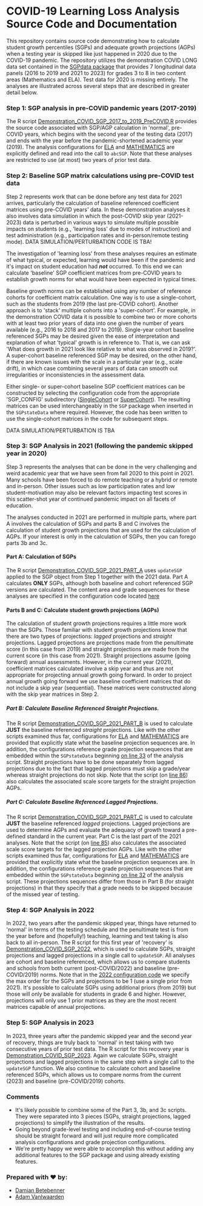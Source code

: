 COVID-19 Learning Loss Analysis Source Code and Documentation
======

This repository contains source code demonstrating how to calculate student growth
percentiles (SGPs) and adequate growth projections (AGPs) when a testing year is
skipped like just happened in 2020 due to the COVID-19 pandemic. The repository
utilizes the demonstration COVID LONG data set contained in the
[SGPdata package](https://github.com/CenterForAssessment/SGPdata) that provides
7 longitudinal data panels (2016 to 2019 and 2021 to 2023) for grades 3 to 8 in
two content areas (Mathematics and ELA). Test data for 2020 is missing entirely.
The analyses are illustrated across several steps that are described in greater
detail below.


### Step 1: SGP analysis in pre-COVID pandemic years (2017-2019)

The R script [Demonstration_COVID_SGP_2017_to_2019_PreCOVID.R](https://github.com/CenterForAssessment/SGP_Research/blob/master/Demonstration/Learning_Loss/Step_1_Pre_COVID/Demonstration_COVID_SGP_2017_to_2019_PreCOVID.R)
provides the source code associated with SGP/AGP calculation in 'normal', pre-COVID
years, which begins with the second year of the testing data (2017) and ends with
the year before the pandemic-shortened academic year (2019). The analysis configurations
for [ELA](https://github.com/CenterForAssessment/SGP_Research/blob/master/Demonstration/Learning_Loss/SGP_CONFIG/STEP_1/ELA.R)
and [MATHEMATICS](https://github.com/CenterForAssessment/SGP_Research/blob/master/Demonstration/Learning_Loss/SGP_CONFIG/STEP_1/MATHEMATICS.R)
are explicitly defined and read into the call to `abcSGP`.  Note that these analyses
are restricted to use (at most) two years of prior test data.


### Step 2: Baseline SGP matrix calculations using pre-COVID test data

Step 2 represents work that can be done before any test data for 2021 arrives,
particularly the calculation of baseline referenced coefficient matrices using
pre-COVID years' data.  In these demonstration analyses it also involves data
simulation in which the post-COVID skip year (2021-2023) data is perturbed in
various ways to simulate multiple possible impacts on students (e.g., 'learning
loss' due to modes of instruction) and test administration (e.g., participation
rates and in-person/remote testing mode). DATA SIMULATION/PERTURBATION CODE IS TBA!

The investigation of 'learning loss' from these analyses requires an estimate of
what typical, or expected, learning would have been if the pandemic and it's impact
on student education had ***not*** occurred. To this end we can calculate 'baseline'
SGP coefficient matrices from pre-COVID years to establish growth norms for what
would have been expected in typical times.

Baseline growth norms can be established using any number of reference cohorts for
coefficient matrix calculation. One way is to use a single-cohort, such as the
students from 2019 (the last pre-COVID cohort). Another approach is to 'stack'
multiple cohorts into a 'super-cohort'. For example, in the demonstration COVID
data it is possible to combine two or more cohorts with at least two prior years
of data into one given the number of years available (e.g., 2016 to 2018 and 2017
to 2019). Single-year cohort baseline referenced SGPs may be desired given the
ease of interpretation and explanation of what 'typical' growth is in reference
to. That is, we can ask 'What does growth in 2021 look like relative to what was
observed in 2019?'. A super-cohort baseline referenced SGP may be desired, on the
other hand, if there are known issues with the scale in a particular year
(e.g., scale drift), in which case combining several years of data can smooth out
irregularities or inconsistencies in the assessment data.

Either single- or super-cohort baseline SGP coefficient matrices can be constructed
by selecting the configuration code from the appropriate 'SGP_CONFIG' subdirectory
([SingleCohort](https://github.com/CenterForAssessment/SGP_Research/blob/master/Demonstration/Learning_Loss/SGP_CONFIG/STEP_2_BASELINE/SingleCohort/)
or [SuperCohort](https://github.com/CenterForAssessment/SGP_Research/blob/master/Demonstration/Learning_Loss/SGP_CONFIG/STEP_2_BASELINE/SuperCohort/)).
The resulting matrices can be used interchangeably in the `SGP` package when
inserted in the `SGPstateData` where required. However, the code has been written
to use the single-cohort matrices in the code for subsequent steps.

DATA SIMULATION/PERTURBATION IS TBA


### Step 3: SGP Analysis in 2021 (following the pandemic skipped year in 2020)

Step 3 represents the analyses that can be done in the very challenging and weird
academic year that we have seen from fall 2020 to this point in 2021. Many schools
have been forced to do remote teaching or a hybrid or remote and in-person.
Other issues such as low participation rates and low student-motivation may also
be relevant factors impacting test scores in this scatter-shot year of continued
pandemic impact on all facets of education.

The analyses conducted in 2021 are performed in multiple parts, where part A
involves the calculation of SGPs and parts B and C involves the calculation of
student growth projections that are used for the calculation of AGPs. If your
interest is only in the calculation of SGPs, then you can forego parts 3b and 3c.


#### Part A: Calculation of SGPs

The R script [Demonstration_COVID_SGP_2021_PART_A](https://github.com/CenterForAssessment/SGP_Research/blob/master/Demonstration/Learning_Loss/Step_3_Skip_Year_Analyses/Demonstration_COVID_SGP_2021_PART_A.R)
uses `updateSGP` applied to the SGP object from Step 1 together with the 2021 data.
Part A calculates **ONLY** SGPs, although both baseline and cohort referenced SGP
versions are calculated. The content area and grade sequences for these analyses
are specified in the configuration code located [here](https://github.com/CenterForAssessment/SGP_Research/blob/master/Demonstration/Learning_Loss/SGP_CONFIG/STEP_3/)

#### Parts B and C: Calculate student growth projections (AGPs)

The calculation of student growth projections requires a little more work than
the SGPs. Those familiar with student growth projections know that there are two
types of projections: _lagged_ projections and _straight_ projections. Lagged
projections are projections made from the penultimate score (in this case from
2019) and straight projections are made from the current score (in this case from
2021). Straight projections assume (going forward) annual assessments. However,
in the current year (2021), coefficient matrices calculated involve a skip year
and thus are not appropriate for projecting annual growth going forward. In order
to project annual growth going forward we use baseline coefficient matrices that
do not include a skip year (sequential). These matrices were constructed along
with the skip year matrices in Step 2.


##### Part B: Calculate Baseline Referenced Straight Projections.

The R script [Demonstration_COVID_SGP_2021_PART_B](https://github.com/CenterForAssessment/SGP_Research/blob/master/Demonstration/Learning_Loss/Step_3_Skip_Year_Analyses/Demonstration_COVID_SGP_2021_PART_B.R)
is used to calculate **JUST** the baseline referenced _straight_ projections.
Like with the other scripts examined thus far, configurations for
[ELA](https://github.com/CenterForAssessment/SGP_Research/blob/master/Demonstration/Learning_Loss/SGP_CONFIG/STEP_3b/ELA.R)
and [MATHEMATICS](https://github.com/CenterForAssessment/SGP_Research/blob/master/Demonstration/Learning_Loss/SGP_CONFIG/STEP_3b/MATHEMATICS.R)
are provided that explicitly state what the baseline projection sequences are.
In addition, the configurations reference grade projection sequences that are
embedded within the `SGPstateData` beginning [on line 33](https://github.com/CenterForAssessment/SGP_Research/blob/master/Demonstration/Learning_Loss/Step_3_Skip_Year_Analyses/Demonstration_COVID_SGP_2021_PART_B.R#L33)
of the analysis script. Straight projections have to be done separately from
lagged projections due to the fact that lagged projections must skip a grade/year
whereas straight projections do not skip. Note that the script (on
[line 86](https://github.com/CenterForAssessment/SGP_Research/blob/master/Demonstration/Learning_Loss/Step_3_Skip_Year_Analyses/Demonstration_COVID_SGP_2021_PART_B.R#L86))
also calculates the associated scale score targets for the straight projection AGPs.

##### Part C: Calculate Baseline Referenced Lagged Projections.

The R script [Demonstration_COVID_SGP_2021_PART_C](https://github.com/CenterForAssessment/SGP_Research/blob/master/Demonstration/Learning_Loss/Step_3_Skip_Year_Analyses/Demonstration_COVID_SGP_2021_PART_C.R)
is used to calculate **JUST** the baseline referenced _lagged_ projections. Lagged
projections are used to determine AGPs and evaluate the adequacy of growth toward
a pre-defined standard in the current year. Part C is the last part of the 2021
analyses. Note that the script (on [line 85](https://github.com/CenterForAssessment/SGP_Research/blob/master/Demonstration/Learning_Loss/Step_3_Skip_Year_Analyses/Demonstration_COVID_SGP_2021_PART_C.R#L85))
also calculates the associated scale score targets for the lagged projection AGPs.
Like with the other scripts examined thus far, configurations for
[ELA](https://github.com/CenterForAssessment/SGP_Research/blob/master/Demonstration/Learning_Loss/SGP_CONFIG/STEP_3c/ELA.R)
and [MATHEMATICS](https://github.com/CenterForAssessment/SGP_Research/blob/master/Demonstration/Learning_Loss/SGP_CONFIG/STEP_3c/MATHEMATICS.R)
are provided that explicitly state what the baseline projection sequences are.
In addition, the configurations reference grade projection sequences that are
embedded within the `SGPstateData` beginning [on line 32](https://github.com/CenterForAssessment/SGP_Research/blob/master/Demonstration/Learning_Loss/Step_3_Skip_Year_Analyses/Demonstration_COVID_SGP_2021_PART_C.R#L27)
of the analysis script. These projections sequences differ from those in Part B
(for straight projections) in that they specify that a grade needs to be skipped
because of the missed year of testing.


### Step 4: SGP Analysis in 2022

In 2022, two years after the pandemic skipped year, things have returned to 'normal'
in terms of the testing schedule and the penultimate test is from the
year before and (hopefully!) teaching, learning and test taking is also back to
all in-person. The R script for this first year of 'recovery' is
[Demonstration_COVID_SGP_2022](https://github.com/CenterForAssessment/SGP_Research/blob/master/Demonstration/Learning_Loss/Step_4_Recovery_Year_1/Demonstration_COVID_SGP_2022.R),
which is used to calculate SGPs, straight projections and lagged projections in
a single call to `updateSGP`. All analyses are cohort and baseline referenced,
which allows us to compare students and schools from both current (post-COVID/2022)
and baseline (pre-COVID/2019) norms. Note that in the [2022 configuration code](https://github.com/CenterForAssessment/SGP_Research/blob/master/Demonstration/Learning_Loss/SGP_CONFIG/STEP_4/)
we specify the max order for the SGPs and projections to be 1 (use a single prior
from 2021). It's possible to calculate SGPs using additional priors (from 2019)
but those will only be available for students in grade 6 and higher. However,
projections will only use 1 prior matrices as they are the most recent matrices
capable of annual projections.

### Step 5: SGP Analysis in 2023

In 2023, three years after the pandemic skipped year and the second year of recovery,
things are truly back to 'normal' in test taking with two consecutive years of
prior test data. The R script for this recovery year is
[Demonstration_COVID_SGP_2023](https://github.com/CenterForAssessment/SGP_Research/blob/master/Demonstration/Learning_Loss/Step_5_Recovery_Year_2/Demonstration_COVID_SGP_2023.R).
Again we calculate SGPs, straight projections and lagged projections in the same
step with a single call to the `updateSGP` function. We also continue to calculate
cohort and baseline referenced SGPs, which allows us to compare norms from the
current (2023) and baseline (pre-COVID/2019) cohorts.


### Comments

* It's likely possible to combine some of the Part 3, 3b, and 3c scripts. They
were separated into 3 pieces (SGPs, straight projections, lagged projections) to
simplify the illustration of the results.
* Going beyond grade-level testing and including end-of-course testing should be
straight forward and will just require more complicated analysis configurations
and grade projection configurations.
* We're pretty happy we were able to accomplish this without adding any additional
features to the SGP package and using already existing features.


### Prepared with :heart: by:

* [Damian Betebenner](https://github.com/dbetebenner)
* [Adam VanIwaarden](https://github.com/adamvi)

